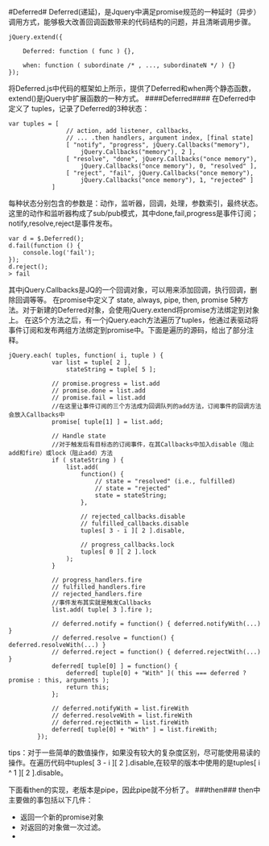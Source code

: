 #Deferred#
Deferred(递延)，是Jquery中满足promise规范的一种延时（异步）调用方式，能够极大改善回调函数带来的代码结构的问题，并且清晰调用步骤。
```
jQuery.extend({

	Deferred: function ( func ) {},

	when: function ( subordinate /* , ..., subordinateN */ ) {}
});
```
将Deferred.js中代码的框架如上所示，提供了Deferred和when两个静态函数，extend()是jQuery中扩展函数的一种方式。
####Deferred####
在Deferred中定义了 tuples，记录了Deferred的3种状态：
```
var tuples = [
				// action, add listener, callbacks,
				// ... .then handlers, argument index, [final state]
				[ "notify", "progress", jQuery.Callbacks("memory"),
					jQuery.Callbacks("memory"), 2 ],
				[ "resolve", "done", jQuery.Callbacks("once memory"),
					jQuery.Callbacks("once memory"), 0, "resolved" ],
				[ "reject", "fail", jQuery.Callbacks("once memory"),
					jQuery.Callbacks("once memory"), 1, "rejected" ]
			]
```
每种状态分别包含的参数是：动作，监听器，回调，处理，参数索引，最终状态。这里的动作和监听器构成了sub/pub模式，其中done,fail,progress是事件订阅；notify,resolve,reject是事件发布。
```
var d = $.Deferred();
d.fail(function () {
	console.log('fail');
});
d.reject();
> fail
```
其中jQuery.Callbacks是JQ的一个回调对象，可以用来添加回调，执行回调，删除回调等等。
在promise中定义了 state, always, pipe, then, promise 5种方法。对于新建的Deferred对象，会使用jQuery.extend将promise方法绑定到对象上。
在这5个方法之后，有一个jQuery.each方法遍历了tuples，他通过表驱动将事件订阅和发布两组方法绑定到promise中。下面是遍历的源码，给出了部分注释。
```
jQuery.each( tuples, function( i, tuple ) {
			var list = tuple[ 2 ],
				stateString = tuple[ 5 ];

			// promise.progress = list.add
			// promise.done = list.add
			// promise.fail = list.add
			//在这里让事件订阅的三个方法成为回调队列的add方法，订阅事件的回调方法会放入Callbacks中
			promise[ tuple[1] ] = list.add;

			// Handle state
			//对于触发后有目标态的订阅事件，在其Callbacks中加入disable（阻止add和fire）或lock（阻止add）方法
			if ( stateString ) {
				list.add(
					function() {
						// state = "resolved" (i.e., fulfilled)
						// state = "rejected"
						state = stateString;
					},

					// rejected_callbacks.disable
					// fulfilled_callbacks.disable
					tuples[ 3 - i ][ 2 ].disable,

					// progress_callbacks.lock
					tuples[ 0 ][ 2 ].lock
				);
			}

			// progress_handlers.fire
			// fulfilled_handlers.fire
			// rejected_handlers.fire
			//事件发布其实就是触发Callbacks
			list.add( tuple[ 3 ].fire );

			// deferred.notify = function() { deferred.notifyWith(...) }
			// deferred.resolve = function() { deferred.resolveWith(...) }
			// deferred.reject = function() { deferred.rejectWith(...) }
			deferred[ tuple[0] ] = function() {
				deferred[ tuple[0] + "With" ]( this === deferred ? promise : this, arguments );
				return this;
			};

			// deferred.notifyWith = list.fireWith
			// deferred.resolveWith = list.fireWith
			// deferred.rejectWith = list.fireWith
			deferred[ tuple[0] + "With" ] = list.fireWith;
		});
```
tips：对于一些简单的数值操作，如果没有较大的复杂度区别，尽可能使用易读的操作。在遍历代码中tuples[ 3 - i ][ 2 ].disable,在较早的版本中使用的是tuples[ i ^ 1 ][ 2 ].disable。

下面看then的实现，老版本是pipe，因此pipe就不分析了。
###then###
then中主要做的事包括以下几件：
* 返回一个新的promise对象
* 对返回的对象做一次过滤。
* 